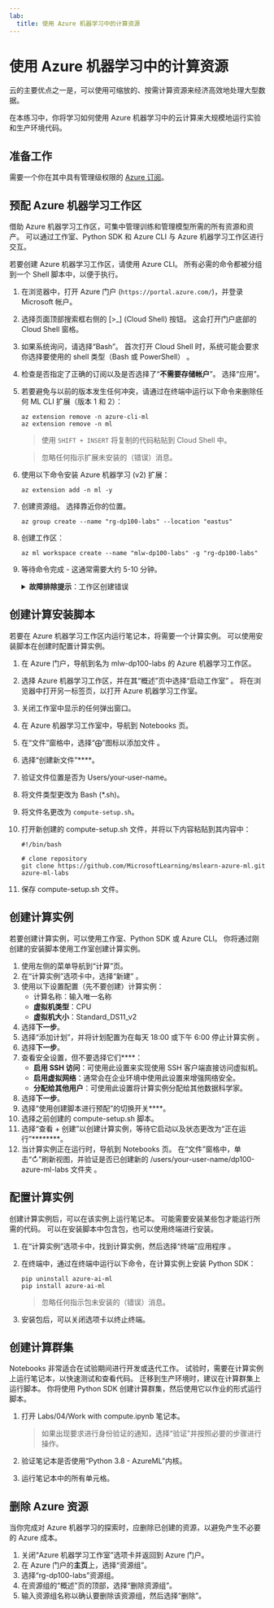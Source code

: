 ```yaml
---
lab:
  title: 使用 Azure 机器学习中的计算资源
---
```


# 使用 Azure 机器学习中的计算资源

云的主要优点之一是，可以使用可缩放的、按需计算资源来经济高效地处理大型数据。

在本练习中，你将学习如何使用 Azure 机器学习中的云计算来大规模地运行实验和生产环境代码。

## 准备工作

需要一个你在其中具有管理级权限的 [Azure 订阅](https://azure.microsoft.com/free?azure-portal=true)。

## 预配 Azure 机器学习工作区

借助 Azure 机器学习工作区，可集中管理训练和管理模型所需的所有资源和资产。 可以通过工作室、Python SDK 和 Azure CLI 与 Azure 机器学习工作区进行交互。

若要创建 Azure 机器学习工作区，请使用 Azure CLI。 所有必需的命令都被分组到一个 Shell 脚本中，以便于执行。

1. 在浏览器中，打开 Azure 门户 (`https://portal.azure.com/`)，并登录 Microsoft 帐户。
1. 选择页面顶部搜索框右侧的 \[>_] (Cloud Shell) 按钮。 这会打开门户底部的 Cloud Shell 窗格。
1. 如果系统询问，请选择“Bash”。 首次打开 Cloud Shell 时，系统可能会要求你选择要使用的 shell 类型（Bash 或 PowerShell） 。
1. 检查是否指定了正确的订阅以及是否选择了“**不需要存储帐户**”。 选择“应用”。
1. 若要避免与以前的版本发生任何冲突，请通过在终端中运行以下命令来删除任何 ML CLI 扩展（版本 1 和 2）：

    ```azurecli
    az extension remove -n azure-cli-ml
    az extension remove -n ml
    ```

    > 使用 `SHIFT + INSERT` 将复制的代码粘贴到 Cloud Shell 中。

    > 忽略任何指示扩展未安装的（错误）消息。

1. 使用以下命令安装 Azure 机器学习 (v2) 扩展：
    
    ```azurecli
    az extension add -n ml -y
    ```

1. 创建资源组。 选择靠近你的位置。

    ```azurecli
    az group create --name "rg-dp100-labs" --location "eastus"
    ```

1. 创建工作区：

    ```azurecli
    az ml workspace create --name "mlw-dp100-labs" -g "rg-dp100-labs"
    ```

1. 等待命令完成 - 这通常需要大约 5-10 分钟。

    <details>  
    <summary><b>故障排除提示</b>：工作区创建错误</summary><br>
    <p>如果在通过 CLI 创建工作区时收到错误，则需要手动预配资源：</p>
    <ol>
        <li>在 Azure 门户的“主页”中，选择<b>+“创建资源”</b>。</li>
        <li>搜索<i>机器学习</i>，然后选择“<b>Azure 机器学习</b>”。 选择<b>创建</b>。</li>
        <li>使用以下设置创建新的“Azure 机器学习”资源： <ul>
                <li><b>订阅</b>：Azure 订阅</li>
                <li>资源组：rg-dp100-labs</li>
                <li><b>工作区名称</b>：mlw-dp100-labs</li>
                <li>区域：选择最靠近你的地理区域</li>
                <li>存储帐户：请记下要为工作区创建的默认新存储帐户</li>
                <li>密钥保管库：请记下要为工作区创建的默认新密钥保管库</li>
                <li>Application Insights：请记下要为工作区创建的默认新 Application Insights</li>
                <li>容器注册表：无（第一次将模型部署到容器时，将自动创建一个）</li>
            </ul>
        <li>选择<b>审查 + 创建</b>，等待创建工作区及其关联资源 - 这通常需要大约 5 分钟。</li>
    </ol>
    </details>

## 创建计算安装脚本

若要在 Azure 机器学习工作区内运行笔记本，将需要一个计算实例。 可以使用安装脚本在创建时配置计算实例。

1. 在 Azure 门户，导航到名为 mlw-dp100-labs 的 Azure 机器学习工作区。
1. 选择 Azure 机器学习工作区，并在其“概述”页中选择“启动工作室” 。 将在浏览器中打开另一标签页，以打开 Azure 机器学习工作室。
1. 关闭工作室中显示的任何弹出窗口。
1. 在 Azure 机器学习工作室中，导航到 Notebooks 页。
1. 在“文件”窗格中，选择“&#10753;”图标以添加文件 。
1. 选择“创建新文件”****。
1. 验证文件位置是否为 Users/your-user-name。
1. 将文件类型更改为 Bash (*.sh)。
1. 将文件名更改为 `compute-setup.sh`。
1. 打开新创建的 compute-setup.sh 文件，并将以下内容粘贴到其内容中：

    ```azurecli
    #!/bin/bash

    # clone repository
    git clone https://github.com/MicrosoftLearning/mslearn-azure-ml.git azure-ml-labs
    ```

1. 保存 compute-setup.sh 文件。

## 创建计算实例

若要创建计算实例，可以使用工作室、Python SDK 或 Azure CLI。 你将通过刚创建的安装脚本使用工作室创建计算实例。

1. 使用左侧的菜单导航到“计算”页。
1. 在“计算实例”选项卡中，选择“新建” 。
1. 使用以下设置配置（先不要创建）计算实例： 
    - 计算名称：输入唯一名称
    - **虚拟机类型**：CPU
    - **虚拟机大小**：Standard_DS11_v2
1. 选择**下一步**。
1. 选择“添加计划”，并将计划配置为在每天 18:00 或下午 6:00 停止计算实例   。
1. 选择**下一步**。
1. 查看安全设置，但不要选择它们****：
    - **启用 SSH 访问**：可使用此设置来实现使用 SSH 客户端直接访问虚拟机。
    - **启用虚拟网络**：通常会在企业环境中使用此设置来增强网络安全。
    - **分配给其他用户**：可使用此设置将计算实例分配给其他数据科学家。
1. 选择**下一步**。
1. 选择“使用创建脚本进行预配”的切换开关****。
1. 选择之前创建的 compute-setup.sh 脚本。
1. 选择“查看 + 创建”以创建计算实例，等待它启动以及状态更改为“正在运行”********。
1. 当计算实例正在运行时，导航到 Notebooks 页。 在“文件”窗格中，单击“&#8635;”刷新视图，并验证是否已创建新的 /users/your-user-name/dp100-azure-ml-labs 文件夹  。

## 配置计算实例

创建计算实例后，可以在该实例上运行笔记本。 可能需要安装某些包才能运行所需的代码。 可以在安装脚本中包含包，也可以使用终端进行安装。

1. 在“计算实例”选项卡中，找到计算实例，然后选择“终端”应用程序 。
1. 在终端中，通过在终端中运行以下命令，在计算实例上安装 Python SDK：

    ```
    pip uninstall azure-ai-ml
    pip install azure-ai-ml
    ```

    > 忽略任何指示包未安装的（错误）消息。

1. 安装包后，可以关闭选项卡以终止终端。

## 创建计算群集

Notebooks 非常适合在试验期间进行开发或迭代工作。 试验时，需要在计算实例上运行笔记本，以快速测试和查看代码。 迁移到生产环境时，建议在计算群集上运行脚本。 你将使用 Python SDK 创建计算群集，然后使用它以作业的形式运行脚本。

1. 打开 Labs/04/Work with compute.ipynb 笔记本。

    > 如果出现要求进行身份验证的通知，选择“验证”并按照必要的步骤进行操作。

1. 验证笔记本是否使用“Python 3.8 - AzureML”内核。
1. 运行笔记本中的所有单元格。

## 删除 Azure 资源

当你完成对 Azure 机器学习的探索时，应删除已创建的资源，以避免产生不必要的 Azure 成本。

1. 关闭“Azure 机器学习工作室”选项卡并返回到 Azure 门户。
1. 在 Azure 门户的**主页**上，选择“资源组”。
1. 选择“rg-dp100-labs”资源组。
1. 在资源组的“概述”页的顶部，选择“删除资源组”。
1. 输入资源组名称以确认要删除该资源组，然后选择“删除”。
